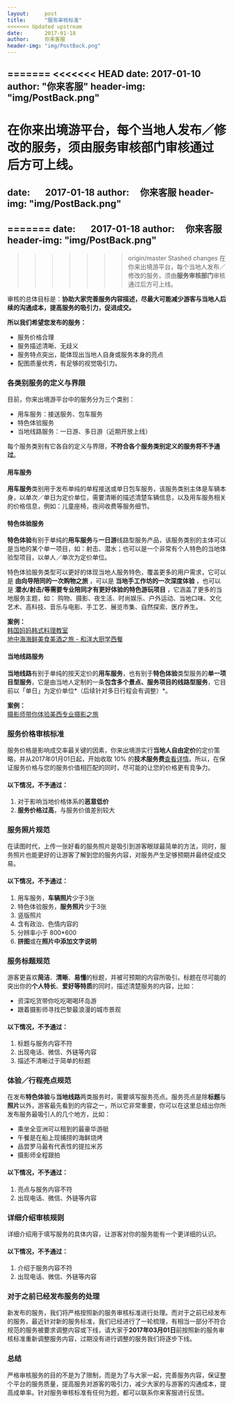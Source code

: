 ```yaml
---
layout:     post
title:      "服务审核标准"
<<<<<<< Updated upstream
date:       2017-01-18
author:     你来客服
header-img: "img/PostBack.png"
---
```


=======
<<<<<<< HEAD
date:       2017-01-10
author:     "你来客服"
header-img: "img/PostBack.png"
---

在你来出境游平台，每个当地人发布／修改的服务，须由**服务审核部门**审核通过后方可上线。  
=======
date:       2017-01-18
author:     你来客服
header-img: "img/PostBack.png"
---

=======
date:       2017-01-18
author:     你来客服
header-img: "img/PostBack.png"
---

>>>>>>> origin/master
>>>>>>> Stashed changes
在你来出境游平台，每个当地人发布／修改的服务，须由**服务审核部门**审核通过后方可上线。   

审核的总体目标是：**协助大家完善服务内容描述，尽最大可能减少游客与当地人后续的沟通成本，提高服务的吸引力，促进成交。**  

**所以我们希望您发布的服务：**  

* 服务价格合理
* 服务描述清晰、无歧义
* 服务特点突出，能体现出当地人自身或服务本身的亮点
* 配图质量优秀，有足够的视觉吸引力。

### 各类别服务的定义与界限
目前，你来出境游平台中的服务分为三个类别：  

* 用车服务：接送服务、包车服务
* 特色体验服务
* 当地线路服务：一日游、多日游（近期开放上线）  
  
每个服务类别有它各自的定义与界限，**不符合各个服务类别定义的服务将不予通过**。

#### 用车服务
**用车服务**类别用于发布单纯的单程接送或单日包车服务，该服务类别主体是车辆本身，以单次／单日为定价单位，需要清晰的描述清楚车辆信息，以及用车服务相关的价格信息，例如：儿童座椅，夜间收费等服务细节。  

#### 特色体验服务
**特色体验**有别于单纯的**用车服务**与**一日游**线路型服务产品，该服务类别的主体可以是当地的某个单一项目，如：射击、潜水；也可以是一个非常有个人特色的当地体验型项目，以单人／单次为定价单位。  

特色体验服务类型可以更好的体现当地人服务特色，覆盖更多的用户需求，它可以是 **由向导陪同的一次购物之旅** ，可以是 **当地手工作坊的一次深度体验** ，也可以是 **潜水/射击/等需要专业陪同才有更好体验的特色游玩项目** ，它涵盖了更多的当地服务主题，如： 购物、摄影、夜生活、时尚娱乐、户外运动、当地口味、文化艺术、高科技、音乐与电影、手工艺、展览市集、自然探索、医疗养生。

**案例：**  
[韩国妈妈韩式料理教室](nilai://service/detail?auditData=0&serviceId=8817)  
[地中海海鲜美食美酒之旅 - 和洋大厨学西餐](nilai://service/detail?auditData=0&serviceId=8581)

#### 当地线路服务
**当地线路**有别于单纯的按天定价的**用车服务**，也有别于**特色体验**类型服务的**单一项目型服务**，它是由当地人定制的一条**包含多个景点、服务项目的线路型服务**，它目前以「单日」为定价单位*（后续针对多日行程会有调整）*。  

**案例：**  
[摄影师带你体验美西专业摄影之旅](nilai://service/detail?auditData=0&serviceId=5626)

### 服务价格审核标准
服务价格是影响成交率最关键的因素，你来出境游实行**当地人自由定价**的定价策略，并从2017年01月01日起，开始收取 10% 的**技术服务费**[查看详情](https://jinzhuonilai.github.io/2016/12/20/关于你来出境游收取技术服务费的公告/)。所以，在保证服务价格与您的服务价值相匹配的同时，尽可能的让您的价格更有竞争力。  

#### 以下情况，不予通过：
1. 对于影响当地价格体系的**恶意低价**
2. **服务价格过高**，与服务价值差别较大
 
### 服务照片规范
在读图时代，上传一张好看的服务照片是吸引到游客眼球最简单的方法，同时，服务照片也能更好的让游客了解到您的服务内容，对服务产生足够预期并最终促成交易。

#### 以下情况，不予通过：
1. 用车服务，**车辆照片**少于3张
2. 特色体验服务，**服务照片**少于3张
3. 竖版照片
4. 含有政治、色情内容的
5. 分辨率小于 800*600
6. **拼图**或在**照片中添加文字说明**

### 服务标题规范
游客更喜欢**简洁**、**清晰**、**易懂**的标题，并被可预期的内容所吸引。标题在尽可能的突出你的**个人特长**、**爱好等特质**的同时，描述清楚服务的内容，比如：  

* 资深吃货带你吃吃喝喝环岛游
* 跟着摄影师寻找巴黎最浪漫的城市景观  

#### 以下情况，不予通过：
1. 标题与服务内容不符
2. 出现电话、微信、外链等内容
3. 描述不清晰过于简单的标题

### 体验／行程亮点规范
在发布**特色体验**与**当地线路**两类服务时，需要填写服务亮点。服务亮点是除**标题**与**照片**以外，游客最先看到的内容之一，所以它非常重要，你可以在这里总结出你所发布服务最吸引人的几个地方，比如：  

* 乘坐全亚洲可以租到的最豪华游艇
* 午餐是在船上现捕捞的海鲜烧烤
* 品尝罗马最有代表性的提拉米苏
* 摄影师全程跟拍

#### 以下情况，不予通过：
1. 亮点与服务内容不符
2. 出现电话、微信、外链等内容

### 详细介绍审核规则
详细介绍用于填写服务的具体内容，让游客对你的服务能有一个更详细的认识。  

#### 以下情况，不予通过：
1. 介绍于服务内容不符
2. 出现电话、微信、外链等内容  

### 对于之前已经发布服务的处理
新发布的服务，我们将严格按照新的服务审核标准进行处理。而对于之前已经发布的服务，最近针对新的服务标准，我们已经进行了一轮梳理，有相当一部分不符合规范的服务被要求调整内容或下线，请大家于**2017年03月01日**前按照新的服务审核标准重新调整服务内容，过期没有进行调整的服务我们将逐步下线。 

### 总结
严格审核服务的目的不是为了限制，而是为了与大家一起，完善服务内容，保证整个平台的服务质量，提高服务对游客的吸引力，减少大家的与游客的沟通成本，提高成单率。针对服务审核标准有任何为题，都可以联系你来客服进行反馈。
